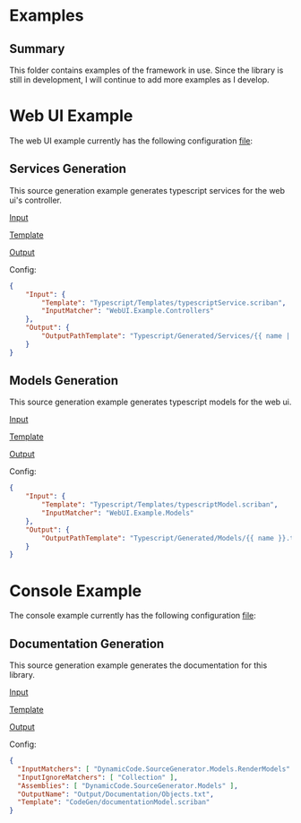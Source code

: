 # Examples

## Summary

This folder contains examples of the framework in use. Since the library is still in development, I will continue to add more examples as I develop.

# Web UI Example

The web UI example currently has the following configuration [file](https://github.com/JoshDiDuca/DynamicCode.SourceGenerator/blob/master/examples/WebUI.Example/codegen.json):

## Services Generation

This source generation example generates typescript services for the web ui's controller.

[Input](https://github.com/JoshDiDuca/DynamicCode.SourceGenerator/tree/master/examples/WebUI.Example/Controllers)

[Template](https://github.com/JoshDiDuca/DynamicCode.SourceGenerator/blob/master/examples/WebUI.Example/Typescript/Templates/typescriptService.scriban)

[Output](https://github.com/JoshDiDuca/DynamicCode.SourceGenerator/tree/master/examples/WebUI.Example/Typescript/Generated/Services)

Config:
```json
{
    "Input": {
        "Template": "Typescript/Templates/typescriptService.scriban",
        "InputMatcher": "WebUI.Example.Controllers"
    },
    "Output": {
        "OutputPathTemplate": "Typescript/Generated/Services/{{ name | string.replace 'Controller' 'Service' }}.ts"
    }
}
```


## Models Generation

This source generation example generates typescript models for the web ui.

[Input](https://github.com/JoshDiDuca/DynamicCode.SourceGenerator/tree/master/examples/WebUI.Example/Models)

[Template](https://github.com/JoshDiDuca/DynamicCode.SourceGenerator/blob/master/examples/WebUI.Example/Typescript/Templates/typescriptModel.scriban)

[Output](https://github.com/JoshDiDuca/DynamicCode.SourceGenerator/tree/master/examples/WebUI.Example/Typescript/Generated/Models)

Config:
```json
{
    "Input": {
        "Template": "Typescript/Templates/typescriptModel.scriban",
        "InputMatcher": "WebUI.Example.Models"
    },
    "Output": {
        "OutputPathTemplate": "Typescript/Generated/Models/{{ name }}.ts"
    }
}
```

# Console Example

The console example currently has the following configuration [file](https://github.com/JoshDiDuca/DynamicCode.SourceGenerator/blob/master/examples/ConsoleApp.Example/codegen.json):

## Documentation Generation

This source generation example generates the documentation for this library.

[Input](https://github.com/JoshDiDuca/DynamicCode.SourceGenerator/tree/master/DynamicCode.SourceGenerator.Models/RenderModels)

[Template](https://github.com/JoshDiDuca/DynamicCode.SourceGenerator/blob/master/examples/ConsoleApp.Example/CodeGen/documentationModel.scriban)

[Output](https://github.com/JoshDiDuca/DynamicCode.SourceGenerator/tree/master/examples/ConsoleApp.Example/Output/Documentation)

Config:
```json
{
  "InputMatchers": [ "DynamicCode.SourceGenerator.Models.RenderModels" ],
  "InputIgnoreMatchers": [ "Collection" ],
  "Assemblies": [ "DynamicCode.SourceGenerator.Models" ],
  "OutputName": "Output/Documentation/Objects.txt",
  "Template": "CodeGen/documentationModel.scriban"
}
```

